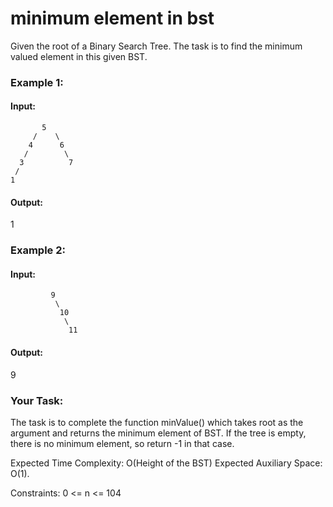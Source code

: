 # minimum element in bst
Given the root of a Binary Search Tree. The task is to find the minimum valued element in this given BST.

### Example 1:
#### Input:
           5
         /    \
        4      6
       /        \
      3          7
     /
    1
#### Output:
1

### Example 2:
#### Input:
             9
              \
               10
                \
                 11
#### Output: 
9

### Your Task:
The task is to complete the function minValue() which takes root as the argument and returns the minimum element of BST. If the tree is empty, there is no minimum element, so return -1 in that case.

Expected Time Complexity: O(Height of the BST)
Expected Auxiliary Space: O(1).

Constraints:
0 <= n <= 104
